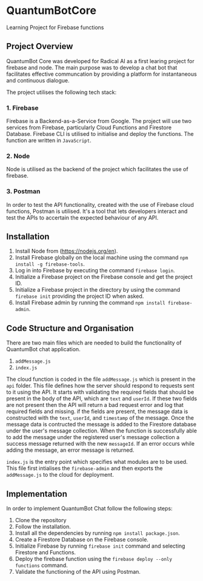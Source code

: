 # QuantumBotCore
Learning Project for Firebase functions

## Project Overview
QuantumBot Core was developed for Radical AI as a first learing project for firebase and node. The main purpose was to develop a chat bot that facilitates effective communcation by providing a platform for instantaneous and continuous dialogue.

The project utilises the following tech stack:

### 1. Firebase
Firebase is a Backend-as-a-Service from Google. The project will use two services from Firebase, particularly Cloud Functions and Firestore Database. Firebase CLI is utilised to initialise and deploy the functions. The function are written in `JavaScript`.

### 2. Node
Node is utilised as the backend of the project which facilitates the use of firebase.

### 3. Postman
In order to test the API functionality, created with the use of Firebase cloud functions, Postman is utilised. It's a tool that lets developers interact and test the APIs to accertain the expected behaviour of any API.

## Installation

1. Install Node from (https://nodejs.org/en).
2. Install Firebase globally on the local machine using the command `npm install -g firebase-tools`.
3. Log in into Firebase by executing the command `firebase login`.
4. Initialize a Firebase project on the Firebase console and get the project ID.
5. Initialize a Firebase project in the directory by using the command `firebase init` providing the project ID when asked.
6. Install Firebase admin by running the command `npm install firebase-admin`.

## Code Structure and Organisation
There are two main files which are needed to build the functionality of QuantumBot chat application.

1. `addMessage.js`
2. `index.js`

The cloud function is coded in the file `addMessage.js` which is present in the `api` folder. This file defines how the server should respond to requests sent to it using the API. It starts with validating the required fields that should be present in the body of the API, which are `text` and `userId`. If these two fields are not present then the API will return a bad request error and log that required fields and missing.
if the fields are present, the message data is constructed with the `text`, `userId`, and `timestamp` of the message.
Once the message data is contructed the message is added to the Firestore database under the user's message collection. When the function is successfully able to add the message under the registered user's message collection a success message returned with the new `messageId`. If an error occurs while adding the message, an error message is returned.

`index.js` is the entry point which specifies what modules are to be used. This file first intialises the `firebase-admin` and then exports the `addMessage.js` to the cloud for deployment.

## Implementation
In order to implement QuantumBot Chat follow the following steps:
1. Clone the repository
2. Follow the installation.
3. Install all the dependencies by running `npm install package.json`.
4. Create a Firestore Database on the Firebase console.
5. Initialize Firebase by running `firebase init` command and selecting Firestore and Functions.
6. Deploy the firebase function using the `firebase deploy --only functions` command.
7. Validate the functioning of the API using Postman.

